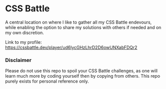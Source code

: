 # CSS Battle
A central location on where I like to gather all my CSS Battle endevours, while enabling the option to share my solutions with others if needed and on my own discretion.

Link to my profile: https://cssbattle.dev/player/ud6lycGHzLhrD2D6owUNXabFDQr2

### Disclaimer
Please do not use this repo to spoil your CSS Battle challenges, as one will learn much more by coding yourself then by copying from others. This repo purely exists for personal reference only.
